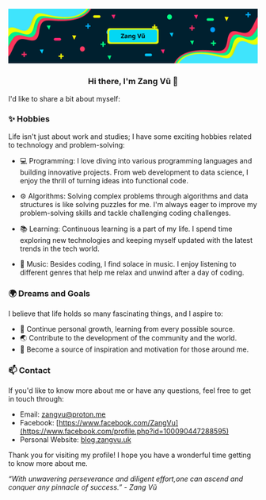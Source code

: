 <p align="center">
  <a href="https://blog.zangvu.uk" target="_blank" rel="noreferrer"><img src="https://raw.githubusercontent.com/zangvu2k10/img/main/zangvu.png" alt="my banner"></a>
</p>

<h3 align="center">
Hi there, I'm Zang Vũ 👋
</h3>

I'd like to share a bit about myself:

### ✨ Hobbies
Life isn't just about work and studies; I have some exciting hobbies related to technology and problem-solving:

- 💻 Programming: I love diving into various programming languages and building innovative projects. From web development to data science, I enjoy the thrill of turning ideas into functional code.

- ⚙️ Algorithms: Solving complex problems through algorithms and data structures is like solving puzzles for me. I'm always eager to improve my problem-solving skills and tackle challenging coding challenges.

- 📚 Learning: Continuous learning is a part of my life. I spend time exploring new technologies and keeping myself updated with the latest trends in the tech world.

- 🎵 Music: Besides coding, I find solace in music. I enjoy listening to different genres that help me relax and unwind after a day of coding.

### 🌍 Dreams and Goals
I believe that life holds so many fascinating things, and I aspire to:

- 🌱 Continue personal growth, learning from every possible source.
- 🌏 Contribute to the development of the community and the world.
- 🌟 Become a source of inspiration and motivation for those around me.

### 📫 Contact
If you'd like to know more about me or have any questions, feel free to get in touch through:

- Email: [zangvu@proton.me](mailto:zangvu@proton.me)
- Facebook: [https://www.facebook.com/ZangVu](https://www.facebook.com/profile.php?id=100090447288595)
- Personal Website: [blog.zangvu.uk](https://blog.zangvu.uk)

Thank you for visiting my profile! I hope you have a wonderful time getting to know more about me.

_“With unwavering perseverance and diligent effort,one can ascend and conquer any pinnacle of success.” - Zang Vũ_
